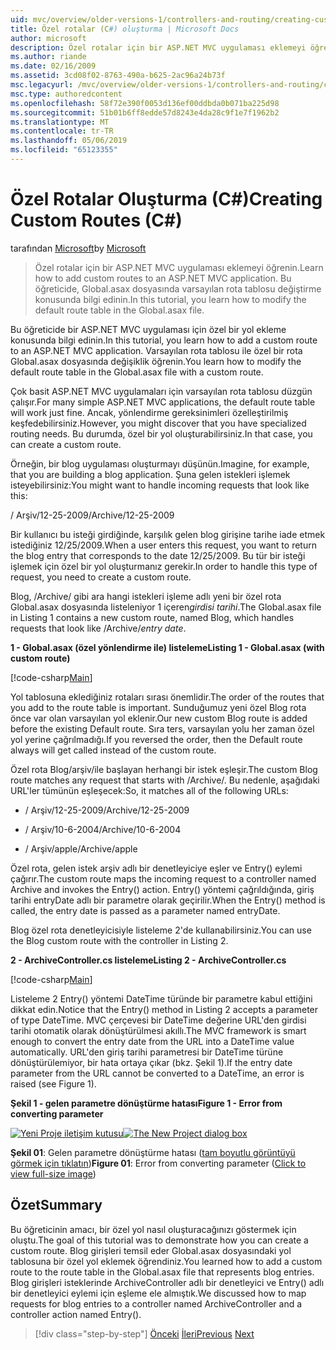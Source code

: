 ```yaml
---
uid: mvc/overview/older-versions-1/controllers-and-routing/creating-custom-routes-cs
title: Özel rotalar (C#) oluşturma | Microsoft Docs
author: microsoft
description: Özel rotalar için bir ASP.NET MVC uygulaması eklemeyi öğrenin. Bu öğreticide, Global.asax dosyasında varsayılan rota tablosu değiştirme konusunda bilgi edinin.
ms.author: riande
ms.date: 02/16/2009
ms.assetid: 3cd08f02-8763-490a-b625-2ac96a24b73f
msc.legacyurl: /mvc/overview/older-versions-1/controllers-and-routing/creating-custom-routes-cs
msc.type: authoredcontent
ms.openlocfilehash: 58f72e390f0053d136ef00ddbda0b071ba225d98
ms.sourcegitcommit: 51b01b6ff8edde57d8243e4da28c9f1e7f1962b2
ms.translationtype: MT
ms.contentlocale: tr-TR
ms.lasthandoff: 05/06/2019
ms.locfileid: "65123355"
---
```

# <a name="creating-custom-routes-c"></a><span data-ttu-id="4b0f5-104">Özel Rotalar Oluşturma (C#)</span><span class="sxs-lookup"><span data-stu-id="4b0f5-104">Creating Custom Routes (C#)</span></span>

<span data-ttu-id="4b0f5-105">tarafından [Microsoft](https://github.com/microsoft)</span><span class="sxs-lookup"><span data-stu-id="4b0f5-105">by [Microsoft](https://github.com/microsoft)</span></span>

> <span data-ttu-id="4b0f5-106">Özel rotalar için bir ASP.NET MVC uygulaması eklemeyi öğrenin.</span><span class="sxs-lookup"><span data-stu-id="4b0f5-106">Learn how to add custom routes to an ASP.NET MVC application.</span></span> <span data-ttu-id="4b0f5-107">Bu öğreticide, Global.asax dosyasında varsayılan rota tablosu değiştirme konusunda bilgi edinin.</span><span class="sxs-lookup"><span data-stu-id="4b0f5-107">In this tutorial, you learn how to modify the default route table in the Global.asax file.</span></span>

<span data-ttu-id="4b0f5-108">Bu öğreticide bir ASP.NET MVC uygulaması için özel bir yol ekleme konusunda bilgi edinin.</span><span class="sxs-lookup"><span data-stu-id="4b0f5-108">In this tutorial, you learn how to add a custom route to an ASP.NET MVC application.</span></span> <span data-ttu-id="4b0f5-109">Varsayılan rota tablosu ile özel bir rota Global.asax dosyasında değişiklik öğrenin.</span><span class="sxs-lookup"><span data-stu-id="4b0f5-109">You learn how to modify the default route table in the Global.asax file with a custom route.</span></span>

<span data-ttu-id="4b0f5-110">Çok basit ASP.NET MVC uygulamaları için varsayılan rota tablosu düzgün çalışır.</span><span class="sxs-lookup"><span data-stu-id="4b0f5-110">For many simple ASP.NET MVC applications, the default route table will work just fine.</span></span> <span data-ttu-id="4b0f5-111">Ancak, yönlendirme gereksinimleri özelleştirilmiş keşfedebilirsiniz.</span><span class="sxs-lookup"><span data-stu-id="4b0f5-111">However, you might discover that you have specialized routing needs.</span></span> <span data-ttu-id="4b0f5-112">Bu durumda, özel bir yol oluşturabilirsiniz.</span><span class="sxs-lookup"><span data-stu-id="4b0f5-112">In that case, you can create a custom route.</span></span>

<span data-ttu-id="4b0f5-113">Örneğin, bir blog uygulaması oluşturmayı düşünün.</span><span class="sxs-lookup"><span data-stu-id="4b0f5-113">Imagine, for example, that you are building a blog application.</span></span> <span data-ttu-id="4b0f5-114">Şuna gelen istekleri işlemek isteyebilirsiniz:</span><span class="sxs-lookup"><span data-stu-id="4b0f5-114">You might want to handle incoming requests that look like this:</span></span>

<span data-ttu-id="4b0f5-115">/ Arşiv/12-25-2009</span><span class="sxs-lookup"><span data-stu-id="4b0f5-115">/Archive/12-25-2009</span></span>

<span data-ttu-id="4b0f5-116">Bir kullanıcı bu isteği girdiğinde, karşılık gelen blog girişine tarihe iade etmek istediğiniz 12/25/2009.</span><span class="sxs-lookup"><span data-stu-id="4b0f5-116">When a user enters this request, you want to return the blog entry that corresponds to the date 12/25/2009.</span></span> <span data-ttu-id="4b0f5-117">Bu tür bir isteği işlemek için özel bir yol oluşturmanız gerekir.</span><span class="sxs-lookup"><span data-stu-id="4b0f5-117">In order to handle this type of request, you need to create a custom route.</span></span>

<span data-ttu-id="4b0f5-118">Blog, /Archive/ gibi ara hangi istekleri işleme adlı yeni bir özel rota Global.asax dosyasında listeleniyor 1 içeren*girdisi tarihi*.</span><span class="sxs-lookup"><span data-stu-id="4b0f5-118">The Global.asax file in Listing 1 contains a new custom route, named Blog, which handles requests that look like /Archive/*entry date*.</span></span>

<span data-ttu-id="4b0f5-119">**1 - Global.asax (özel yönlendirme ile) listeleme**</span><span class="sxs-lookup"><span data-stu-id="4b0f5-119">**Listing 1 - Global.asax (with custom route)**</span></span>

[!code-csharp[Main](creating-custom-routes-cs/samples/sample1.cs)]

<span data-ttu-id="4b0f5-120">Yol tablosuna eklediğiniz rotaları sırası önemlidir.</span><span class="sxs-lookup"><span data-stu-id="4b0f5-120">The order of the routes that you add to the route table is important.</span></span> <span data-ttu-id="4b0f5-121">Sunduğumuz yeni özel Blog rota önce var olan varsayılan yol eklenir.</span><span class="sxs-lookup"><span data-stu-id="4b0f5-121">Our new custom Blog route is added before the existing Default route.</span></span> <span data-ttu-id="4b0f5-122">Sıra ters, varsayılan yolu her zaman özel yol yerine çağrılmadığı.</span><span class="sxs-lookup"><span data-stu-id="4b0f5-122">If you reversed the order, then the Default route always will get called instead of the custom route.</span></span>

<span data-ttu-id="4b0f5-123">Özel rota Blog/arşiv/ile başlayan herhangi bir istek eşleşir.</span><span class="sxs-lookup"><span data-stu-id="4b0f5-123">The custom Blog route matches any request that starts with /Archive/.</span></span> <span data-ttu-id="4b0f5-124">Bu nedenle, aşağıdaki URL'ler tümünün eşleşecek:</span><span class="sxs-lookup"><span data-stu-id="4b0f5-124">So, it matches all of the following URLs:</span></span>

- <span data-ttu-id="4b0f5-125">/ Arşiv/12-25-2009</span><span class="sxs-lookup"><span data-stu-id="4b0f5-125">/Archive/12-25-2009</span></span>

- <span data-ttu-id="4b0f5-126">/ Arşiv/10-6-2004</span><span class="sxs-lookup"><span data-stu-id="4b0f5-126">/Archive/10-6-2004</span></span>

- <span data-ttu-id="4b0f5-127">/ Arşiv/apple</span><span class="sxs-lookup"><span data-stu-id="4b0f5-127">/Archive/apple</span></span>

<span data-ttu-id="4b0f5-128">Özel rota, gelen istek arşiv adlı bir denetleyiciye eşler ve Entry() eylemi çağırır.</span><span class="sxs-lookup"><span data-stu-id="4b0f5-128">The custom route maps the incoming request to a controller named Archive and invokes the Entry() action.</span></span> <span data-ttu-id="4b0f5-129">Entry() yöntemi çağrıldığında, giriş tarihi entryDate adlı bir parametre olarak geçirilir.</span><span class="sxs-lookup"><span data-stu-id="4b0f5-129">When the Entry() method is called, the entry date is passed as a parameter named entryDate.</span></span>

<span data-ttu-id="4b0f5-130">Blog özel rota denetleyicisiyle listeleme 2'de kullanabilirsiniz.</span><span class="sxs-lookup"><span data-stu-id="4b0f5-130">You can use the Blog custom route with the controller in Listing 2.</span></span>

<span data-ttu-id="4b0f5-131">**2 - ArchiveController.cs listeleme**</span><span class="sxs-lookup"><span data-stu-id="4b0f5-131">**Listing 2 - ArchiveController.cs**</span></span>

[!code-csharp[Main](creating-custom-routes-cs/samples/sample2.cs)]

<span data-ttu-id="4b0f5-132">Listeleme 2 Entry() yöntemi DateTime türünde bir parametre kabul ettiğini dikkat edin.</span><span class="sxs-lookup"><span data-stu-id="4b0f5-132">Notice that the Entry() method in Listing 2 accepts a parameter of type DateTime.</span></span> <span data-ttu-id="4b0f5-133">MVC çerçevesi bir DateTime değerine URL'den girdisi tarihi otomatik olarak dönüştürülmesi akıllı.</span><span class="sxs-lookup"><span data-stu-id="4b0f5-133">The MVC framework is smart enough to convert the entry date from the URL into a DateTime value automatically.</span></span> <span data-ttu-id="4b0f5-134">URL'den giriş tarihi parametresi bir DateTime türüne dönüştürülemiyor, bir hata ortaya çıkar (bkz. Şekil 1).</span><span class="sxs-lookup"><span data-stu-id="4b0f5-134">If the entry date parameter from the URL cannot be converted to a DateTime, an error is raised (see Figure 1).</span></span>

<span data-ttu-id="4b0f5-135">**Şekil 1 - gelen parametre dönüştürme hatası**</span><span class="sxs-lookup"><span data-stu-id="4b0f5-135">**Figure 1 - Error from converting parameter**</span></span>

<span data-ttu-id="4b0f5-136">[![Yeni Proje iletişim kutusu](creating-custom-routes-cs/_static/image1.jpg)](creating-custom-routes-cs/_static/image1.png)</span><span class="sxs-lookup"><span data-stu-id="4b0f5-136">[![The New Project dialog box](creating-custom-routes-cs/_static/image1.jpg)](creating-custom-routes-cs/_static/image1.png)</span></span>

<span data-ttu-id="4b0f5-137">**Şekil 01**: Gelen parametre dönüştürme hatası ([tam boyutlu görüntüyü görmek için tıklatın](creating-custom-routes-cs/_static/image2.png))</span><span class="sxs-lookup"><span data-stu-id="4b0f5-137">**Figure 01**: Error from converting parameter ([Click to view full-size image](creating-custom-routes-cs/_static/image2.png))</span></span>

## <a name="summary"></a><span data-ttu-id="4b0f5-138">Özet</span><span class="sxs-lookup"><span data-stu-id="4b0f5-138">Summary</span></span>

<span data-ttu-id="4b0f5-139">Bu öğreticinin amacı, bir özel yol nasıl oluşturacağınızı göstermek için oluştu.</span><span class="sxs-lookup"><span data-stu-id="4b0f5-139">The goal of this tutorial was to demonstrate how you can create a custom route.</span></span> <span data-ttu-id="4b0f5-140">Blog girişleri temsil eder Global.asax dosyasındaki yol tablosuna bir özel yol eklemek öğrendiniz.</span><span class="sxs-lookup"><span data-stu-id="4b0f5-140">You learned how to add a custom route to the route table in the Global.asax file that represents blog entries.</span></span> <span data-ttu-id="4b0f5-141">Blog girişleri isteklerinde ArchiveController adlı bir denetleyici ve Entry() adlı bir denetleyici eylemi için eşleme ele almıştık.</span><span class="sxs-lookup"><span data-stu-id="4b0f5-141">We discussed how to map requests for blog entries to a controller named ArchiveController and a controller action named Entry().</span></span>

> [!div class="step-by-step"]
> <span data-ttu-id="4b0f5-142">[Önceki](aspnet-mvc-controllers-overview-cs.md)
> [İleri](creating-a-route-constraint-cs.md)</span><span class="sxs-lookup"><span data-stu-id="4b0f5-142">[Previous](aspnet-mvc-controllers-overview-cs.md)
[Next](creating-a-route-constraint-cs.md)</span></span>
